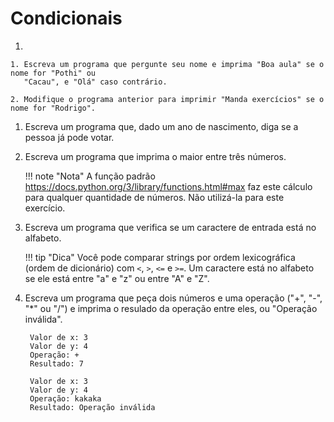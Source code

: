 # Condicionais

1. 

    1. Escreva um programa que pergunte seu nome e imprima "Boa aula" se o nome for "Pothi" ou
       "Cacau", e "Olá" caso contrário.
   
    2. Modifique o programa anterior para imprimir "Manda exercícios" se o nome for "Rodrigo".

1. Escreva um programa que, dado um ano de nascimento, diga se a pessoa já pode votar.

1. Escreva um programa que imprima o maior entre três números.

    !!! note "Nota"
        A função padrão https://docs.python.org/3/library/functions.html#max faz este cálculo para
        qualquer quantidade de números. Não utilizá-la para este exercício.

1. Escreva um programa que verifica se um caractere de entrada está no alfabeto.

    !!! tip "Dica"
        Você pode comparar strings por ordem lexicográfica (ordem de dicionário) com `<`, `>`, `<=` e
        `>=`. Um caractere está no alfabeto se ele está entre "a" e "z" ou entre "A" e "Z".

1. Escreva um programa que peça dois números e uma operação ("+", "-", "*" ou "/") e imprima o
  resulado da operação entre eles, ou "Operação inválida".
  
        Valor de x: 3
        Valor de y: 4
        Operação: +
        Resultado: 7

        Valor de x: 3
        Valor de y: 4
        Operação: kakaka
        Resultado: Operação inválida
